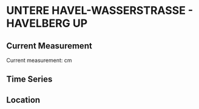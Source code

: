 # UNTERE HAVEL-WASSERSTRASSE - HAVELBERG UP

## Current Measurement

Current measurement: <Value topic="rivers/pegel-online/UHW/HAVELBERG_UP/measurementValue"/> cm

## Time Series

<TimeSeries topic="rivers/pegel-online/UHW/HAVELBERG_UP/measurementValue" period="week" />

## Location

<WorldMap>
  <Marker lat="52.8309935784382" lon="12.057095253478064" labelTopic="rivers/pegel-online/UHW/HAVELBERG_UP" />
</WorldMap>
